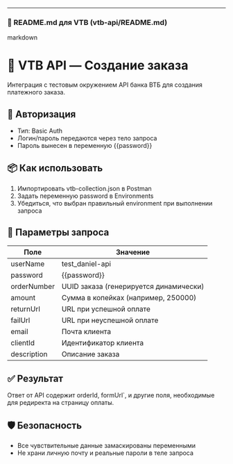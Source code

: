 ---

### 🔹 README.md для VTB (vtb-api/README.md)

markdown
# 🏦 VTB API — Создание заказа

Интеграция с тестовым окружением API банка ВТБ для создания платежного заказа.

## 🔐 Авторизация

- Тип: Basic Auth
- Логин/пароль передаются через тело запроса
- Пароль вынесен в переменную {{password}}

## 📦 Как использовать

1. Импортировать vtb-collection.json в Postman
2. Задать переменную password в Environments
3. Убедиться, что выбран правильный environment при выполнении запроса

## 📝 Параметры запроса

| Поле        | Значение                              |
|-------------|----------------------------------------|
| userName    | test_daniel-api                       |
| password    | {{password}}                        |
| orderNumber | UUID заказа (генерируется динамически)|
| amount      | Сумма в копейках (например, 250000)   |
| returnUrl   | URL при успешной оплате               |
| failUrl     | URL при неуспешной оплате             |
| email       | Почта клиента                         |
| clientId    | Идентификатор клиента                 |
| description | Описание заказа                       |

## ✅ Результат

Ответ от API содержит orderId, formUrl`, и другие поля, необходимые для редиректа на страницу оплаты.

## 🛡 Безопасность

- Все чувствительные данные замаскированы переменными
- Не храни личную почту и реальные пароли в теле запроса
